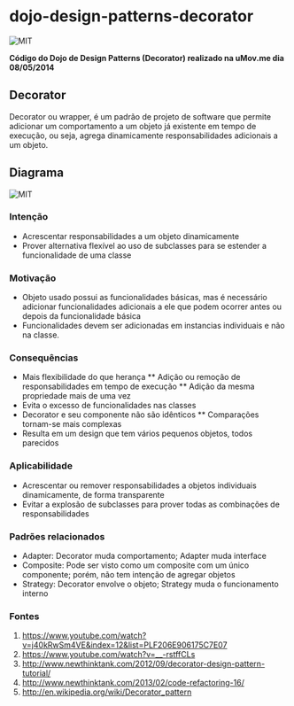 dojo-design-patterns-decorator
==============================

![MIT](https://octodex.github.com/images/kimonotocat.png)

**Código do Dojo de Design Patterns (Decorator) realizado na uMov.me dia 08/05/2014**

## Decorator

Decorator ou wrapper, é um padrão de projeto de software que permite adicionar um comportamento a um objeto já existente em tempo de execução, ou seja, agrega dinamicamente responsabilidades adicionais a um objeto.

## Diagrama

![MIT](http://upload.wikimedia.org/wikipedia/commons/thumb/e/e9/Decorator_UML_class_diagram.svg/400px-Decorator_UML_class_diagram.svg.png)

### Intenção
* Acrescentar responsabilidades a um objeto dinamicamente
* Prover alternativa flexível ao uso de subclasses para se estender a funcionalidade de uma classe

### Motivação
* Objeto usado possui as funcionalidades básicas, mas é necessário adicionar funcionalidades adicionais a ele que podem ocorrer antes ou depois da funcionalidade básica
* Funcionalidades devem ser adicionadas em instancias individuais e não na classe.

### Consequências
* Mais flexibilidade do que herança
** Adição ou remoção de responsabilidades em tempo de execução
** Adição da mesma propriedade mais de uma vez
* Evita o excesso de funcionalidades nas classes
* Decorator e seu componente não são idênticos
** Comparações tornam-se mais complexas
* Resulta em um design que tem vários pequenos objetos, todos parecidos

### Aplicabilidade
* Acrescentar ou remover responsabilidades a objetos  individuais dinamicamente, de forma transparente
* Evitar a explosão de subclasses para prover todas as combinações de responsabilidades

### Padrões relacionados
* Adapter: Decorator muda comportamento; Adapter muda interface
* Composite: Pode ser visto como um composite com um único componente; porém, não tem intenção de agregar objetos
* Strategy: Decorator envolve o objeto; Strategy muda o funcionamento interno
 
### Fontes

1. https://www.youtube.com/watch?v=j40kRwSm4VE&index=12&list=PLF206E906175C7E07
2. https://www.youtube.com/watch?v=__-rstffCLs
3. http://www.newthinktank.com/2012/09/decorator-design-pattern-tutorial/
4. http://www.newthinktank.com/2013/02/code-refactoring-16/
5. http://en.wikipedia.org/wiki/Decorator_pattern

